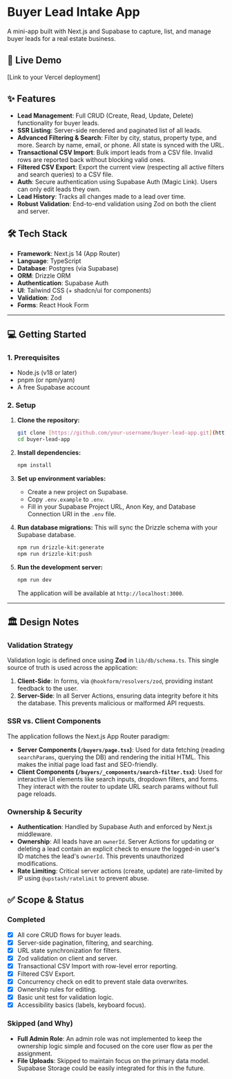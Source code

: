 # Buyer Lead Intake App

A mini-app built with Next.js and Supabase to capture, list, and manage buyer leads for a real estate business.

## 🚀 Live Demo

[Link to your Vercel deployment]

## ✨ Features

- **Lead Management**: Full CRUD (Create, Read, Update, Delete) functionality for buyer leads.
- **SSR Listing**: Server-side rendered and paginated list of all leads.
- **Advanced Filtering & Search**: Filter by city, status, property type, and more. Search by name, email, or phone. All state is synced with the URL.
- **Transactional CSV Import**: Bulk import leads from a CSV file. Invalid rows are reported back without blocking valid ones.
- **Filtered CSV Export**: Export the current view (respecting all active filters and search queries) to a CSV file.
- **Auth**: Secure authentication using Supabase Auth (Magic Link). Users can only edit leads they own.
- **Lead History**: Tracks all changes made to a lead over time.
- **Robust Validation**: End-to-end validation using Zod on both the client and server.

## 🛠️ Tech Stack

- **Framework**: Next.js 14 (App Router)
- **Language**: TypeScript
- **Database**: Postgres (via Supabase)
- **ORM**: Drizzle ORM
- **Authentication**: Supabase Auth
- **UI**: Tailwind CSS (+ shadcn/ui for components)
- **Validation**: Zod
- **Forms**: React Hook Form

---

## 💻 Getting Started

### 1. Prerequisites

- Node.js (v18 or later)
- pnpm (or npm/yarn)
- A free Supabase account

### 2. Setup

1.  **Clone the repository:**
    ```bash
    git clone [https://github.com/your-username/buyer-lead-app.git](https://github.com/your-username/buyer-lead-app.git)
    cd buyer-lead-app
    ```

2.  **Install dependencies:**
    ```bash
    npm install
    ```

3.  **Set up environment variables:**
    -   Create a new project on Supabase.
    -   Copy `.env.example` to `.env`.
    -   Fill in your Supabase Project URL, Anon Key, and Database Connection URI in the `.env` file.

4.  **Run database migrations:**
    This will sync the Drizzle schema with your Supabase database.
    ```bash
    npm run drizzle-kit:generate
    npm run drizzle-kit:push
    ```

5.  **Run the development server:**
    ```bash
    npm run dev
    ```
    The application will be available at `http://localhost:3000`.

---

## 🏛️ Design Notes

### Validation Strategy

Validation logic is defined once using **Zod** in `lib/db/schema.ts`. This single source of truth is used across the application:
1.  **Client-Side**: In forms, via `@hookform/resolvers/zod`, providing instant feedback to the user.
2.  **Server-Side**: In all Server Actions, ensuring data integrity before it hits the database. This prevents malicious or malformed API requests.

### SSR vs. Client Components

The application follows the Next.js App Router paradigm:
-   **Server Components (`/buyers/page.tsx`)**: Used for data fetching (reading `searchParams`, querying the DB) and rendering the initial HTML. This makes the initial page load fast and SEO-friendly.
-   **Client Components (`/buyers/_components/search-filter.tsx`)**: Used for interactive UI elements like search inputs, dropdown filters, and forms. They interact with the router to update URL search params without full page reloads.

### Ownership & Security

-   **Authentication**: Handled by Supabase Auth and enforced by Next.js middleware.
-   **Ownership**: All leads have an `ownerId`. Server Actions for updating or deleting a lead contain an explicit check to ensure the logged-in user's ID matches the lead's `ownerId`. This prevents unauthorized modifications.
-   **Rate Limiting**: Critical server actions (create, update) are rate-limited by IP using `@upstash/ratelimit` to prevent abuse.

## ✅ Scope & Status

### Completed

-   [x] All core CRUD flows for buyer leads.
-   [x] Server-side pagination, filtering, and searching.
-   [x] URL state synchronization for filters.
-   [x] Zod validation on client and server.
-   [x] Transactional CSV Import with row-level error reporting.
-   [x] Filtered CSV Export.
-   [x] Concurrency check on edit to prevent stale data overwrites.
-   [x] Ownership rules for editing.
-   [x] Basic unit test for validation logic.
-   [x] Accessibility basics (labels, keyboard focus).

### Skipped (and Why)

-   **Full Admin Role**: An admin role was not implemented to keep the ownership logic simple and focused on the core user flow as per the assignment.
-   **File Uploads**: Skipped to maintain focus on the primary data model. Supabase Storage could be easily integrated for this in the future.

